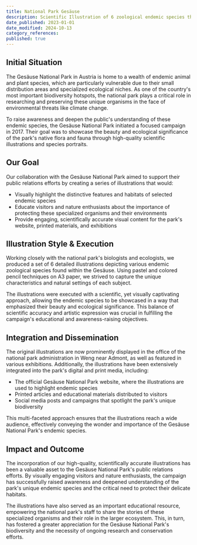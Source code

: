 ```yaml
---
title: National Park Gesäuse
description: Scientific Illustration of 6 zoological endemic species that live in the National Park Gesäuse in Austria. Part of a campaign to raise awareness for the value of biodiversity.
date_published: 2023-01-01
date_modified: 2024-10-13
category_references: 
published: true
---
```

## Initial Situation

The Gesäuse National Park in Austria is home to a wealth of endemic animal and plant species, which are particularly vulnerable due to their small distribution areas and specialized ecological niches. As one of the country's most important biodiversity hotspots, the national park plays a critical role in researching and preserving these unique organisms in the face of environmental threats like climate change.

To raise awareness and deepen the public's understanding of these endemic species, the Gesäuse National Park initiated a focused campaign in 2017. Their goal was to showcase the beauty and ecological significance of the park's native flora and fauna through high-quality scientific illustrations and species portraits.

## Our Goal

Our collaboration with the Gesäuse National Park aimed to support their public relations efforts by creating a series of illustrations that would:

- Visually highlight the distinctive features and habitats of selected endemic species
- Educate visitors and nature enthusiasts about the importance of protecting these specialized organisms and their environments
- Provide engaging, scientifically accurate visual content for the park's website, printed materials, and exhibitions

## Illustration Style & Execution

Working closely with the national park's biologists and ecologists, we produced a set of 6 detailed illustrations depicting various endemic zoological species found within the Gesäuse. Using pastel and colored pencil techniques on A3 paper, we strived to capture the unique characteristics and natural settings of each subject.

The illustrations were executed with a scientific, yet visually captivating approach, allowing the endemic species to be showcased in a way that emphasized their beauty and ecological significance. This balance of scientific accuracy and artistic expression was crucial in fulfilling the campaign's educational and awareness-raising objectives.

## Integration and Dissemination

The original illustrations are now prominently displayed in the office of the national park administration in Weng near Admont, as well as featured in various exhibitions. Additionally, the illustrations have been extensively integrated into the park's digital and print media, including:

- The official Gesäuse National Park website, where the illustrations are used to highlight endemic species
- Printed articles and educational materials distributed to visitors
- Social media posts and campaigns that spotlight the park's unique biodiversity

This multi-faceted approach ensures that the illustrations reach a wide audience, effectively conveying the wonder and importance of the Gesäuse National Park's endemic species.

## Impact and Outcome

The incorporation of our high-quality, scientifically accurate illustrations has been a valuable asset to the Gesäuse National Park's public relations efforts. By visually engaging visitors and nature enthusiasts, the campaign has successfully raised awareness and deepened understanding of the park's unique endemic species and the critical need to protect their delicate habitats.

The illustrations have also served as an important educational resource, empowering the national park's staff to share the stories of these specialized organisms and their role in the larger ecosystem. This, in turn, has fostered a greater appreciation for the Gesäuse National Park's biodiversity and the necessity of ongoing research and conservation efforts.